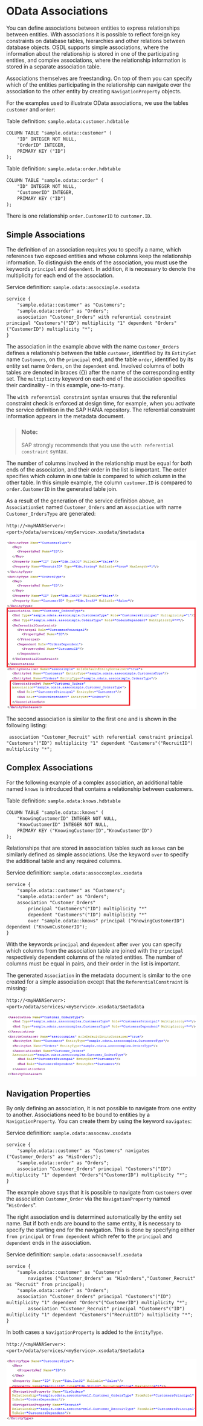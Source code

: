 <!-- loio595f0a124602449695bf15711032186c -->

# OData Associations

You can define associations between entities to express relationships between entities. With associations it is possible to reflect foreign key constraints on database tables, hierarchies and other relations between database objects. OSDL supports simple associations, where the information about the relationship is stored in one of the participating entities, and complex associations, where the relationship information is stored in a separate association table.

Associations themselves are freestanding. On top of them you can specify which of the entities participating in the relationship can navigate over the association to the other entity by creating `NavigationProperty` objects.

For the examples used to illustrate OData associations, we use the tables `customer` and `order`:

Table definition: `sample.odata:customer.hdbtable`

```
COLUMN TABLE "sample.odata::customer" (
	"ID" INTEGER NOT NULL,
	"OrderID" INTEGER,
	PRIMARY KEY ("ID")
);  
```

Table definition: `sample.odata:order.hdbtable`

```
COLUMN TABLE "sample.odata::order" (
	"ID" INTEGER NOT NULL,
	"CustomerID" INTEGER,
	PRIMARY KEY ("ID")
);  
```

There is one relationship `order.CustomerID` to `customer.ID`.



<a name="loio595f0a124602449695bf15711032186c__section_N10055_N1000E_N10001"/>

## Simple Associations

The definition of an association requires you to specify a name, which references two exposed entities and whose columns keep the relationship information. To distinguish the ends of the association, you must use the keywords `principal` and `dependent`. In addition, it is necessary to denote the multiplicity for each end of the association.

Service definition: `sample.odata:assocsimple.xsodata`

```
service {
	"sample.odata::customer" as "Customers"; 
	"sample.odata::order" as "Orders";
    association "Customer_Orders" with referential constraint principal "Customers"("ID") multiplicity "1" dependent "Orders"("CustomerID") multiplicity "*"; 
}  
```

The association in the example above with the name `Customer_Orders` defines a relationship between the table `customer`, identified by its `EntitySet` name `Customers`, on the `principal` end, and the table `order`, identified by its entity set name `Orders`, on the `dependent` end. Involved columns of both tables are denoted in braces \(\{\}\) after the name of the corresponding entity set. The `multiplicity` keyword on each end of the association specifies their cardinality - in this example, one-to-many.

The `with referential constraint` syntax ensures that the referential constraint check is enforced at design time, for example, when you activate the service definition in the SAP HANA repository. The referential constraint information appears in the metadata document.

> ### Note:  
> SAP strongly recommends that you use the `with referential constraint` syntax.

The number of columns involved in the relationship must be equal for both ends of the association, and their order in the list is important. The order specifies which column in one table is compared to which column in the other table. In this simple example, the column `customer.ID` is compared to `order.CustomerID` in the generated table join.

As a result of the generation of the service definition above, an `AssociationSet` named `Customer_Orders` and an `Association` with name `Customer_OrdersType` are generated:

`http://<myHANAServer>:<port>/odata/services/<myService>.xsodata/$metadata` 

![XS_examples_assoc_simple](images/XS_examples_assoc_simple_ef46e62.png)

The second association is similar to the first one and is shown in the following listing:

```
 association "Customer_Recruit" with referential constraint principal "Customers"("ID") multiplicity "1" dependent "Customers"("RecruitID") multiplicity "*";  
```



<a name="loio595f0a124602449695bf15711032186c__section_N100CC_N1000E_N10001"/>

## Complex Associations

For the following example of a complex association, an additional table named `knows` is introduced that contains a relationship between customers.

Table definition: `sample.odata:knows.hdbtable`

```
COLUMN TABLE "sample.odata::knows" (
	"KnowingCustomerID" INTEGER NOT NULL,
	"KnowCustomerID" INTEGER NOT NULL,
	PRIMARY KEY ("KnowingCustomerID","KnowCustomerID")
);  
```

Relationships that are stored in association tables such as `knows` can be similarly defined as simple associations. Use the keyword `over` to specify the additional table and any required columns.

Service definition: `sample.odata:assoccomplex.xsodata`

```
service {
	"sample.odata::customer" as "Customers"; 
	"sample.odata::order" as "Orders";
    association "Customer_Orders" 
        principal "Customers"("ID") multiplicity "*" 
        dependent "Customers"("ID") multiplicity "*"
        over "sample.odata::knows" principal ("KnowingCustomerID") dependent ("KnownCustomerID"); 
}  
```

With the keywords `principal` and `dependent` after `over` you can specify which columns from the association table are joined with the `principal` respectively dependent columns of the related entities. The number of columns must be equal in pairs, and their order in the list is important.

The generated `Association` in the metadata document is similar to the one created for a simple association except that the `ReferentialConstraint` is missing:

`http://<myHANAServer>:<port>/odata/services/<myService>.xsodata/$metadata`

![XS_examples_assoc_complex](images/XS_examples_assoc_complex_e8521cd.png)



<a name="loio595f0a124602449695bf15711032186c__section_N10120_N1000E_N10001"/>

## Navigation Properties

By only defining an association, it is not possible to navigate from one entity to another. Associations need to be bound to entities by a `NavigationProperty`. You can create them by using the keyword `navigates`:

Service definition: `sample.odata:assocnav.xsodata` 

```
service { 
	"sample.odata::customer" as "Customers" navigates ("Customer_Orders" as "HisOrders"); 
	"sample.odata::order" as "Orders";
    association "Customer_Orders" principal "Customers"("ID") multiplicity "1" dependent "Orders"("CustomerID") multiplicity "*"; 
}  
```

The example above says that it is possible to navigate from `Customers` over the association `Customer_Order` via the `NavigationProperty` named "`HisOrders`".

The right association end is determined automatically by the entity set name. But if both ends are bound to the same entity, it is necessary to specify the starting end for the navigation. This is done by specifying either `from principal` or `from dependent` which refer to the `principal` and `dependent` ends in the association.

Service definition: `sample.odata:assocnavself.xsodata` 

```
service { 
	"sample.odata::customer" as "Customers" 
		navigates ("Customer_Orders" as "HisOrders","Customer_Recruit" as "Recruit" from principal); 
	"sample.odata::order" as "Orders";
    association "Customer_Orders" principal "Customers"("ID") multiplicity "1" dependent "Orders"("CustomerID") multiplicity "*";
		association "Customer_Recruit" principal "Customers"("ID") multiplicity "1" dependent "Customers"("RecruitID") multiplicity "*"; 
}  
```

In both cases a `NavigationProperty` is added to the `EntityType`.

`http://<myHANAServer>:<port>/odata/services/<myService>.xsodata/$metadata` 

![XS_examples_assoc_nav](images/XS_examples_assoc_nav_7bbf03b.png)


